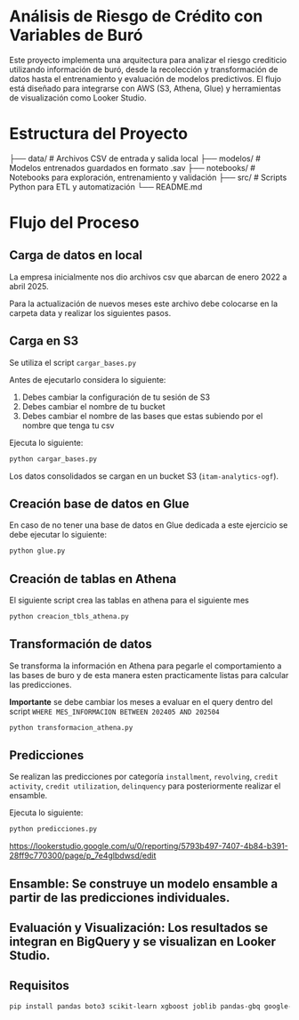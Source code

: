 
# Análisis de Riesgo de Crédito con Variables de Buró

Este proyecto implementa una arquitectura para analizar el riesgo crediticio utilizando información de buró, desde la recolección y transformación de datos hasta el entrenamiento y evaluación de modelos predictivos. El flujo está diseñado para integrarse con AWS (S3, Athena, Glue) y herramientas de visualización como Looker Studio.


# Estructura del Proyecto

├── data/ # Archivos CSV de entrada y salida local
├── modelos/ # Modelos entrenados guardados en formato .sav
├── notebooks/ # Notebooks para exploración, entrenamiento y validación
├── src/ # Scripts Python para ETL y automatización
└── README.md


# Flujo del Proceso


## **Carga de datos en local**

La empresa inicialmente nos dio archivos csv que abarcan de enero 2022 a abril 2025.

Para la actualización de nuevos meses este archivo debe colocarse en la carpeta data y realizar los siguientes pasos.


## **Carga en S3** 

Se utiliza el script `cargar_bases.py`

Antes de ejecutarlo considera lo siguiente:

1. Debes cambiar la configuración de tu sesión de S3
2. Debes cambiar el nombre de tu bucket
3. Debes cambiar el nombre de las bases que estas subiendo por el nombre que tenga tu csv

Ejecuta lo siguiente:

```bash
python cargar_bases.py
```

Los datos consolidados se cargan en un bucket S3 (`itam-analytics-ogf`).


## **Creación base de datos en Glue**

En caso de no tener una base de datos en Glue dedicada a este ejercicio se debe ejecutar lo siguiente:

```bash
python glue.py
```


## **Creación de tablas en Athena**

El siguiente script crea las tablas en athena para el siguiente mes

```bash
python creacion_tbls_athena.py
```


## **Transformación de datos**

Se transforma la información en Athena para pegarle el comportamiento a las bases de buro y de esta manera esten practicamente listas para calcular las predicciones.

**Importante** se debe cambiar los meses a evaluar en el query dentro del script `WHERE MES_INFORMACION BETWEEN 202405 AND 202504`

```bash
python transformacion_athena.py
```


## **Predicciones**

Se realizan las predicciones por categoría `installment`, `revolving`, `credit activity`, `credit utilization`, `delinquency` para posteriormente realizar el ensamble.

Ejecuta lo siguiente:

```bash
python predicciones.py
```



https://lookerstudio.google.com/u/0/reporting/5793b497-7407-4b84-b391-28ff9c770300/page/p_7e4glbdwsd/edit




## **Ensamble**: Se construye un modelo ensamble a partir de las predicciones individuales.




## **Evaluación y Visualización**: Los resultados se integran en BigQuery y se visualizan en Looker Studio.



## Requisitos

```bash
pip install pandas boto3 scikit-learn xgboost joblib pandas-gbq google-auth
```

